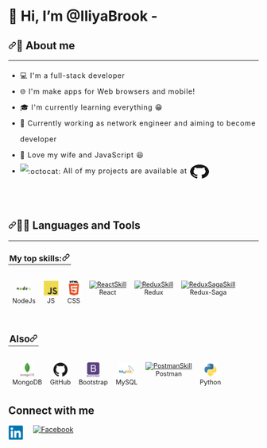 # 👋 Hi, I’m @IliyaBrook -

<div>
<h2 dir="auto"><a id="user-content--about-me" class="anchor" aria-hidden="true" href="#-about-me"><svg class="octicon octicon-link" viewBox="0 0 16 16" version="1.1" width="16" height="16" aria-hidden="true"><path fill-rule="evenodd" d="M7.775 3.275a.75.75 0 001.06 1.06l1.25-1.25a2 2 0 112.83 2.83l-2.5 2.5a2 2 0 01-2.83 0 .75.75 0 00-1.06 1.06 3.5 3.5 0 004.95 0l2.5-2.5a3.5 3.5 0 00-4.95-4.95l-1.25 1.25zm-4.69 9.64a2 2 0 010-2.83l2.5-2.5a2 2 0 012.83 0 .75.75 0 001.06-1.06 3.5 3.5 0 00-4.95 0l-2.5 2.5a3.5 3.5 0 004.95 4.95l1.25-1.25a.75.75 0 00-1.06-1.06l-1.25 1.25a2 2 0 01-2.83 0z"></path></svg></a><g-emoji class="g-emoji" alias="book" fallback-src="https://github.githubassets.com/images/icons/emoji/unicode/1f4d6.png">📖</g-emoji> About me</h2>
<hr>
</div>
<ul style="letter-spacing: 0.1ch;line-height: 2rem">
  <li>
        <g-emoji class="g-emoji" alias="computer" fallback-src="https://github.githubassets.com/images/icons/emoji/unicode/1f4bb.png">💻 I'm a full-stack developer</g-emoji>
  </li>
  <li>
    <g-emoji class="g-emoji" alias="globe_with_meridians" fallback-src="https://github.githubassets.com/images/icons/emoji/unicode/1f310.png">🌐 I'm make apps for Web browsers and mobile!</g-emoji>
  </li>
  <li>
    <g-emoji class="g-emoji" alias="mortar_board" fallback-src="https://github.githubassets.com/images/icons/emoji/unicode/1f393.png">🎓 I'm currently learning everything</g-emoji>  😁
  </li>
  <li>
    👔 Currently working as network engineer and aiming to become developer
  <li>
      💖 Love my wife and JavaScript 😆
  </li>
  <li>
    <img class="emoji" title=":octocat:" alt=":octocat:" src="https://github.githubassets.com/images/icons/emoji/octocat.png" height="20" width="20" align="absmiddle">
    All of my projects are available at 
    <a href="https://github.com/IliyaBrook?tab=repositories"><img align="center" src="https://github.com/devicons/devicon/raw/master/icons/github/github-original.svg" alt="https://github.com/BarOvda" height="30" width="40" style="max-width: 100%;"></a>
  </li>
  </ul>
<div style="margin-top: 5rem">
    <h2 dir="auto">
      <a id="user-content--languages-and-tools" 
      class="anchor" aria-hidden="true">
      <svg class="octicon octicon-link" 
      viewBox="0 0 16 16" version="1.1" 
      width="16" height="16" aria-hidden="true"><path fill-rule="evenodd" 
      d="M7.775 3.275a.75.75 0 001.06 1.06l1.25-1.25a2 2 0 112.83 2.83l-2.5 2.5a2 2 0 01-2.83 0 .75.75 0 00-1.06 1.06 3.5 3.5 0 004.95 0l2.5-2.5a3.5 3.5 0 00-4.95-4.95l-1.25 1.25zm-4.69 9.64a2 2 0 010-2.83l2.5-2.5a2 2 0 012.83 0 .75.75 0 001.06-1.06 3.5 3.5 0 00-4.95 0l-2.5 2.5a3.5 3.5 0 004.95 4.95l1.25-1.25a.75.75 0 00-1.06-1.06l-1.25 1.25a2 2 0 01-2.83 0z"></path></svg></a><g-emoji class="g-emoji" alias="man_technologist" fallback-src="https://github.githubassets.com/images/icons/emoji/unicode/1f468-1f4bb.png">👨‍💻</g-emoji> Languages and Tools</h2>
    <hr>
    <h3 dir="auto" style="border-bottom: 1px solid;display: flex;width: fit-content; padding: 2px">
      My top skills:
      <a id="user-content-my-top-skills" class="anchor" aria-hidden="true">
        <svg class="octicon octicon-link" viewBox="0 0 16 16" version="1.1" width="16" height="16" aria-hidden="true"><path fill-rule="evenodd" d="M7.775 3.275a.75.75 0 001.06 1.06l1.25-1.25a2 2 0 112.83 2.83l-2.5 2.5a2 2 0 01-2.83 0 .75.75 0 00-1.06 1.06 3.5 3.5 0 004.95 0l2.5-2.5a3.5 3.5 0 00-4.95-4.95l-1.25 1.25zm-4.69 9.64a2 2 0 010-2.83l2.5-2.5a2 2 0 012.83 0 .75.75 0 001.06-1.06 3.5 3.5 0 00-4.95 0l-2.5 2.5a3.5 3.5 0 004.95 4.95l1.25-1.25a.75.75 0 00-1.06-1.06l-1.25 1.25a2 2 0 01-2.83 0z">
          </path>
        </svg>
      </a>
    </h3>

<div 
     style="padding: 0.5rem;display:flex;
     justify-content: flex-start;
     width:100%;
     font-size: 0.8rem;
     margin-top: 1.5rem;
">
    <span style="display: 
          flex;flex-direction: column;align-items: center">
      <a href="https://nodejs.org/en/"> 
      <img src="https://raw.githubusercontent.com/devicons/devicon/master/icons/nodejs/nodejs-original-wordmark.svg"
      alt="NodeJsSkill" 
      style="height: 30px;">
      </a>
      <label>NodeJs</label>
    </span>
    <span style="display: flex;flex-direction: column;align-items: center;margin-left: 1rem">
      <a href="https://www.w3schools.com/js/"> 
      <img src="https://raw.githubusercontent.com/devicons/devicon/master/icons/javascript/javascript-original.svg"
      alt="JSskill" 
      style="height: 30px;">
      </a>
      <label>JS</label>
    </span>
    <span style="display: flex;flex-direction: column;align-items: center;margin-left: 1rem">
      <a href="https://www.w3schools.com/css/"> 
      <img src="https://raw.githubusercontent.com/devicons/devicon/master/icons/html5/html5-original-wordmark.svg"
      alt="CSSSkill" 
      style="height: 30px;">
      </a>
      <label>CSS</label>
    </span>
    <span style="display: flex;flex-direction: column;align-items: center;margin-left: 1rem">
      <a href="https://reactjs.org/"> 
      <img src="https://cdn.worldvectorlogo.com/logos/react-1.svg" 
      alt="ReactSkill" 
      style="height: 30px;">
      </a>
      <label>React</label>
    </span>
    <span style="display: flex;flex-direction: column;align-items: center;margin-left: 1rem">
      <a href="https://redux.js.org"> 
      <img src="https://d33wubrfki0l68.cloudfront.net/0834d0215db51e91525a25acf97433051f280f2f/c30f5/img/redux.svg" 
      alt="ReduxSkill" 
      style="height: 30px;">
      </a>
      <label>Redux</label>
    </span>
    <span style="display: flex;flex-direction: column;align-items: center;margin-left: 1rem">
      <a href="https://redux-saga.js.org"> 
      <img src="https://cdn.worldvectorlogo.com/logos/redux-saga.svg" 
      alt="ReduxSagaSkill" 
      style="height: 30px;">
      </a>
      <label>Redux-Saga</label>
    </span>
</div>
    <h3
       style="border-bottom: 1px solid;
       display: flex;width: fit-content; 
       padding: 2px;font-size: 135%;
       margin-top: 3rem;">
       Also
         <a id="user-content-my-top-skills" class="anchor" aria-hidden="true">
           <svg class="octicon octicon-link" viewBox="0 0 16 16" version="1.1" width="16" height="16" aria-hidden="true">
             <path fill-rule="evenodd" d="M7.775 3.275a.75.75 0 001.06 1.06l1.25-1.25a2 2 0 112.83 2.83l-2.5 2.5a2 2 0 01-2.83 0 .75.75 0 00-1.06 1.06 3.5 3.5 0 004.95 0l2.5-2.5a3.5 3.5 0 00-4.95-4.95l-1.25 1.25zm-4.69 9.64a2 2 0 010-2.83l2.5-2.5a2 2 0 012.83 0 .75.75 0 001.06-1.06 3.5 3.5 0 00-4.95 0l-2.5 2.5a3.5 3.5 0 004.95 4.95l1.25-1.25a.75.75 0 00-1.06-1.06l-1.25 1.25a2 2 0 01-2.83 0z">
             </path>
           </svg>
      </a>
    </h3>
<div 
     style="padding: 0.5rem;display:flex;
     justify-content: flex-start;
     width:100%;
     font-size: 0.8rem;
     margin-top: 1.5rem;
">
    <span style="display: flex;flex-direction: column;align-items: center">
      <a href="https://www.mongodb.com/"> 
      <img src="https://raw.githubusercontent.com/devicons/devicon/master/icons/mongodb/mongodb-original-wordmark.svg"
      alt="MongoDBSkill" 
      style="height: 30px;">
      </a>
      <label>MongoDB</label>
    </span>
    <span style="display: flex;flex-direction: column;align-items: center;margin-left: 1rem">
      <a href="https://github.com/"> 
      <img src="https://github.com/devicons/devicon/raw/master/icons/github/github-original.svg"
      alt="GitHub skill" 
      style="height: 30px;">
      </a>
      <label>GitHub</label>
    </span>
    <span style="display: flex;flex-direction: column;align-items: center;margin-left: 1rem">
      <a href="https://getbootstrap.com/"> 
      <img src="https://raw.githubusercontent.com/devicons/devicon/master/icons/bootstrap/bootstrap-plain-wordmark.svg"
      alt="BootstrapSkill" 
      style="height: 30px;">
      </a>
      <label>Bootstrap</label>
    </span>
    <span style="display: flex;flex-direction: column;align-items: center;margin-left: 1rem">
      <a href="https://www.mysql.com"> 
      <img src="https://raw.githubusercontent.com/devicons/devicon/master/icons/mysql/mysql-original-wordmark.svg" 
      alt="MySQLSkill" 
      style="height: 30px;">
      </a>
      <label>MySQL</label>
    </span>
    <span style="display: flex;flex-direction: column;align-items: center;margin-left: 1rem">
      <a href="https://www.postman.com/"> 
      <img src="https://camo.githubusercontent.com/93b32389bf746009ca2370de7fe06c3b5146f4c99d99df65994f9ced0ba41685/68747470733a2f2f7777772e766563746f726c6f676f2e7a6f6e652f6c6f676f732f676574706f73746d616e2f676574706f73746d616e2d69636f6e2e737667" 
      alt="PostmanSkill" 
      style="height: 30px;">
      </a>
      <label>Postman</label>
    </span>
    <span style="display: flex;flex-direction: column;align-items: center;margin-left: 1rem">
      <a href="https://www.python.org"> 
      <img src="https://github.com/devicons/devicon/raw/master/icons/python/python-original.svg" 
      alt="PythonSkill" 
      style="height: 30px;">
      </a>
      <label>Python</label>
    </span>
</div>
<h2 dir="auto">
  Connect with me
</h2>
    <div style="display: flex;justify-content: flex-start;">
      <span style="margin-right: 10px">
         <a href="https://www.linkedin.com/in/iliya-brook-2176bb167/"> 
         <img src="https://github.com/devicons/devicon/raw/master/icons/linkedin/linkedin-original.svg"
         alt="Linkedin" 
         style="height: 30px;">
      </a>
      </span>
      <span style="margin-left: 10px">
         <a href="https://www.facebook.com/iliya.brook"> 
         <img src="https://findicons.com/files/icons/1181/flurry_extras_2/128/facebook.png"
         alt="Facebook" 
         style="height: 30px;">
         </a>
      </span>
    </div>
</div>
